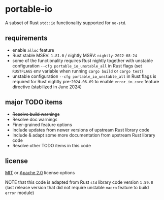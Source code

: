 # portable-io

A subset of Rust `std::io` functionality supported for `no-std`.

## requirements

- enable `alloc` feature
- Rust stable MSRV: `1.81.0` / nightly MSRV: `nightly-2022-08-24`
- some of the functionality requires Rust nightly together with unstable configuration `--cfg portable_io_unstable_all` in Rust flags (set `RUSTFLAGS` env variable when running `cargo build` or `cargo test`)
- unstable configuration `--cfg portable_io_unstable_all` in Rust flags is required for Rust nightly pre-`2024-06-09` to enable `error_in_core` feature directive (stabilized in June 2024)

## major TODO items

- ~~Resolve build warnings~~
- Resolve doc warnings
- Finer-grained feature options
- Include updates from newer versions of upstream Rust library code
- Include & adapt some more documentation from upstream Rust library code
- Resolve other TODO items in this code

## license

[MIT](./LICENSE-MIT) or [Apache 2.0](./LICENSE-APACHE) license options

NOTE that this code is adapted from Rust `std` library code version `1.59.0`
(last release version that did not require unstable `macro` feature to build `error` module)
